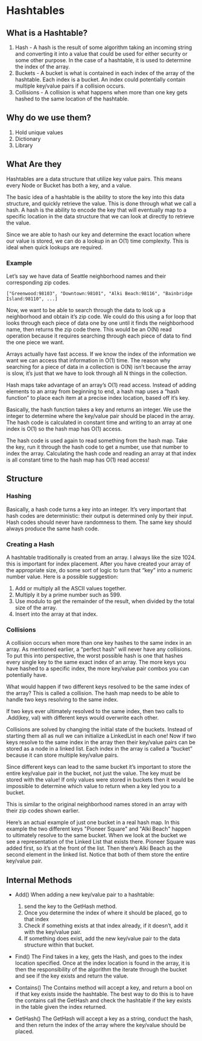 # Hashtables

## What is a Hashtable?

1. Hash - A hash is the result of some algorithm taking an incoming string and converting it into a value that could be used for either security or some other purpose. In the case of a hashtable, it is used to determine the index of the array.
2. Buckets - A bucket is what is contained in each index of the array of the hashtable. Each index is a bucket. An index could potentially contain multiple key/value pairs if a collision occurs.
3. Collisions - A collision is what happens when more than one key gets hashed to the same location of the hashtable.

## Why do we use them?

1. Hold unique values
2. Dictionary
3. Library

## What Are they

Hashtables are a data structure that utilize key value pairs. This means every Node or Bucket has both a key, and a value.

The basic idea of a hashtable is the ability to store the key into this data structure, and quickly retrieve the value. This is done through what we call a hash. A hash is the ability to encode the key that will eventually map to a specific location in the data structure that we can look at directly to retrieve the value.

Since we are able to hash our key and determine the exact location where our value is stored, we can do a lookup in an O(1) time complexity. This is ideal when quick lookups are required.

### Example

Let’s say we have data of Seattle neighborhood names and their corresponding zip codes.

`["Greenwood:98103", "Downtown:98101", "Alki Beach:98116", "Bainbridge Island:98110", ...]`

Now, we want to be able to search through the data to look up a neighborhood and obtain it’s zip code. We could do this using a for loop that looks through each piece of data one by one until it finds the neighborhood name, then returns the zip code there. This would be an O(N) read operation because it requires searching through each piece of data to find the one piece we want.

Arrays actually have fast access. If we know the index of the information we want we can access that information in O(1) time. The reason why searching for a piece of data in a collection is O(N) isn’t because the array is slow, it’s just that we have to look through all N things in the collection.

Hash maps take advantage of an array’s O(1) read access. Instead of adding elements to an array from beginning to end, a hash map uses a “hash function” to place each item at a precise index location, based off it’s key.

Basically, the hash function takes a key and returns an integer. We use the integer to determine where the key/value pair should be placed in the array. The hash code is calculated in constant time and writing to an array at one index is O(1) so the hash map has O(1) access.

The hash code is used again to read something from the hash map. Take the key, run it through the hash code to get a number, use that number to index the array. Calculating the hash code and reading an array at that index is all constant time to the hash map has O(1) read access!


## Structure
### Hashing
Basically, a hash code turns a key into an integer. It’s very important that hash codes are deterministic: their output is determined only by their input. Hash codes should never have randomness to them. The same key should always produce the same hash code.

### Creating a Hash

A hashtable traditionally is created from an array. I always like the size 1024. this is important for index placement. After you have created your array of the appropriate size, do some sort of logic to turn that “key” into a numeric number value. Here is a possible suggestion:

1. Add or multiply all the ASCII values together.
2. Multiply it by a prime number such as 599.
3. Use modulo to get the remainder of the result, when divided by the total size of the array.
4. Insert into the array at that index.

### Collisions
A collision occurs when more than one key hashes to the same index in an array. As mentioned earlier, a “perfect hash” will never have any collisions. To put this into perspective, the worst possible hash is one that hashes every single key to the same exact index of an array. The more keys you have hashed to a specific index, the more key/value pair combos you can potentially have.

What would happen if two different keys resolved to be the same index of the array? This is called a collision. The hash map needs to be able to handle two keys resolving to the same index.

If two keys ever ultimately resolved to the same index, then two calls to .Add(key, val) with different keys would overwrite each other.

Collisions are solved by changing the initial state of the buckets. Instead of starting them all as null we can initialize a LinkedList in each one! Now if two keys resolve to the same index in the array then their key/value pairs can be stored as a node in a linked list. Each index in the array is called a “bucket” because it can store multiple key/value pairs.

Since different keys can lead to the same bucket it’s important to store the entire key/value pair in the bucket, not just the value. The key must be stored with the value! If only values were stored in buckets then it would be impossible to determine which value to return when a key led you to a bucket.

This is similar to the original neighborhood names stored in an array with their zip codes shown earlier.

Here’s an actual example of just one bucket in a real hash map. In this example the two different keys "Pioneer Square" and "Alki Beach" happen to ultimately resolve to the same bucket. When we look at the bucket we see a representation of the Linked List that exists there. Pioneer Square was added first, so it’s at the front of the list. Then there’s Alki Beach as the second element in the linked list. Notice that both of them store the entire key/value pair.

## Internal Methods

* Add() When adding a new key/value pair to a hashtable:
    1. send the key to the GetHash method.
    2. Once you determine the index of where it should be placed, go to that index
    3. Check if something exists at that index already, if it doesn’t, add it with the key/value pair.
    4. If something does exist, add the new key/value pair to the data structure within that bucket.

* Find() The Find takes in a key, gets the Hash, and goes to the index location specified. Once at the index location is found in the array, it is then the responsibility of the algorithm the iterate through the bucket and see if the key exists and return the value.

* Contains() The Contains method will accept a key, and return a bool on if that key exists inside the hashtable. The best way to do this is to have the contains call the GetHash and check the hashtable if the key exists in the table given the index returned.

* GetHash() The GetHash will accept a key as a string, conduct the hash, and then return the index of the array where the key/value should be placed.